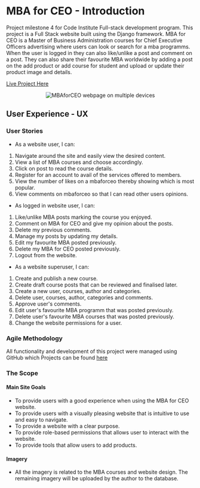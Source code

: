 # MBA for CEO - Introduction

Project milestone 4 for Code Institute Full-stack development program.
This project is a Full Stack website built using the Django framework. MBA for CEO is a Master of Business Administration
courses for Chief Executive Officers advertising where users can look or search for a mba programms. When the user is logged in they can also 
like/unlike a post and comment on a post. They can also share their favourite MBA worldwide by adding a post 
on the add product or add course for student and upload or update their product image and details.

[Live Project Here](https://mbaforceo.herokuapp.com/)

<p align="center"><img src=""
        alt="MBAforCEO webpage on multiple devices"></p>
        
        
## User Experience - UX
### User Stories

* As a website user, I can:

1. Navigate around the site and easily view the desired content.
2. View a list of MBA courses and choose accordingly.
3. Click on post to read the course details.
4. Register for an account to avail of the services offered to members.
5. View the number of likes on a mbaforceo thereby showing which is most popular.
6. View comments on mbaforceo so that I can read other users opinions.

* As logged in website user, I can:

1. Like/unlike MBA posts marking the course you enjoyed.
2. Comment on MBA for CEO and give my opinion about the posts.
3. Delete my previous comments.
4. Manage my posts by updating my details.
5. Edit my favourite MBA posted previously.
7. Delete my MBA for CEO posted previously.
8. Logout from the website.

* As a website superuser, I can:

1. Create and publish a new course.
2. Create draft course posts that can be reviewed and finalised later.
3. Create a new user, courses, author and categories.
4. Delete user, courses, author, categories and comments.
5. Approve user's comments.
6. Edit user's favourite MBA programm that was posted previously.
7. Delete user's favourite MBA courses that was posted previously.
8. Change the website permissions for a user.

### Agile Methodology

All functionality and development of this project were managed using GitHub which Projects can be found
[here](https://github.com/Zaurtime/mbaforceo/issues)

### The Scope

#### Main Site Goals

* To provide users with a good experience when using the MBA for CEO website.
* To provide users with a visually pleasing website that is intuitive to use and easy to navigate.
* To provide a website with a clear purpose.
* To provide role-based permissions that allows user to interact with the website.
* To provide tools that allow users to add products.

#### Imagery

* All the imagery is related to the MBA courses and website design.
The remaining imagery will be uploaded by the author to the database.
